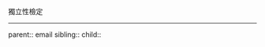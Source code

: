                                                         獨立性檢定
- - -
parent:: email
sibling::
child::
